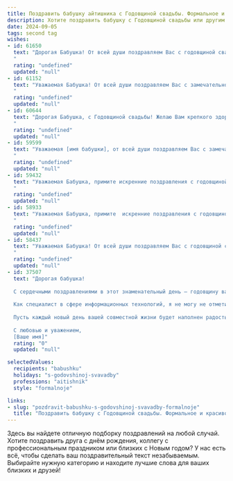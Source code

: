 ```yaml
---
title: Поздравить бабушку айтишника с Годовщиной свадьбы. Формальное и красивое
description: Хотите поздравить бабушку с Годовщиной свадьбы или другим праздником? Наш ИИ создаст незабываемое поздравление, а вы обязательно выделитесь среди других.  
date: 2024-09-05
tags: second tag
wishes:
- id: 61650
  text: "Дорогая Бабушка! От всей души поздравляем Вас с годовщиной свадьбы! Желаем Вам крепкого здоровья, долгих лет жизни и неиссякаемого счастья! Пусть Ваша любовь по-прежнему освещает Вашу жизнь яркими красками, а семейный очаг всегда будет теплым и уютным. Пусть Ваша история любви послужит примером для всех нас!
  "
  rating: "undefined"
  updated: "null"
- id: 61152
  text: "Уважаемая Бабушка! От всей души поздравляем Вас с замечательной годовщиной свадьбы! Желаем Вам крепкого здоровья, семейного благополучия и долгих лет жизни, полных радости и любви. Пусть Ваш богатый жизненный опыт и мудрость продолжают вдохновлять и помогать Вашим близким.
  "
  rating: "undefined"
  updated: "null"
- id: 60644
  text: "Дорогая Бабушка, с Годовщиной свадьбы! Желаю Вам крепкого здоровья, неиссякаемой любви и радости, которую Вы дарите своим близким. Пусть каждый день Вашей жизни будет наполнен счастьем и благополучием, а профессия IT-специалиста приносит Вам удовлетворение и новые интересные задачи.
  "
  rating: "undefined"
  updated: "null"
- id: 59599
  text: "Уважаемая [имя бабушки], от всей души поздравляем Вас с замечательной годовщиной свадьбы! Пусть этот день станет напоминанием о Вашей чудесной любви и крепком союзе. Желаем Вам крепкого здоровья, семейного благополучия и много радостных мгновений в кругу близких.
  "
  rating: "undefined"
  updated: "null"
- id: 59432
  text: "Уважаемая Бабушка, примите искренние поздравления с годовщиной Вашей свадьбы! Желаю Вам крепкого здоровья, семейного благополучия и долгих лет счастливой жизни в окружении любви и заботы близких. Пусть каждый день дарит Вам радость, а Ваше сердце всегда будет наполнено теплом и любовью!
  "
  rating: "undefined"
  updated: "null"
- id: 58933
  text: "Уважаемая Бабушка, примите  искренние поздравления с годовщиной свадьбы! Желаю вам и вашему супругу крепкого здоровья, семейного благополучия, долгих лет жизни, наполненных любовью, радостью и взаимопониманием. Пусть ваша жизнь будет яркой и насыщенной, как лучшие строки из  компьютерного кода!
  "
  rating: "undefined"
  updated: "null"
- id: 58437
  text: "Уважаемая Бабушка! От всей души поздравляем Вас с годовщиной свадьбы! Желаем Вам крепкого здоровья, семейного благополучия и долгих лет счастливой жизни в окружении любящих внуков и правнуков. Пусть ваша любовь и верность остаются незыблемыми, а семейный очаг всегда будет согрет теплом и уютом.
  "
  rating: "undefined"
  updated: "null"
- id: 37507
  text: "Дорогая бабушка!
  
  С сердечными поздравлениями в этот знаменательный день — годовщину вашей свадьбы! Ваша любовь и преданность друг другу служат прекрасным примером для всех нас. Вы всегда вдохновляли нас своим теплом и мудростью, показывая, что настоящие чувства могут преодолеть любые испытания.
  
  Как специалист в сфере информационных технологий, я не могу не отметить гармонию и стабильность, которые вы создали в вашей семье. Ваш союз — это удивительный алгоритм любви, доверия и взаимопонимания, который продолжает эффективно работать на протяжении многих лет.
  
  Пусть каждый новый день вашей совместной жизни будет наполнен радостью, счастьем и новыми яркими моментами. Желаю здоровья и дальнейших совместных успехов на этом замечательном жизненном пути!
  
  С любовью и уважением,
  [Ваше имя]"
  rating: "0"
  updated: "null"

selectedValues:
  recipients: "babushku"
  holidays: "s-godovshinoj-svavadby"
  professions: "aitishnik"
  style: "formalnoje"

links:
- slug: "pozdravit-babushku-s-godovshinoj-svavadby-formalnoje"
  title: "Поздравить бабушку с Годовщиной свадьбы. Формальное и красивое"
---
```


Здесь вы найдете отличную подборку поздравлений на любой случай. 
Хотите поздравить друга с днём рождения, коллегу с профессиональным праздником или близких с Новым годом? У нас есть всё, чтобы сделать ваш поздравительный текст незабываемым. Выбирайте нужную категорию и находите лучшие слова для ваших близких и друзей!
